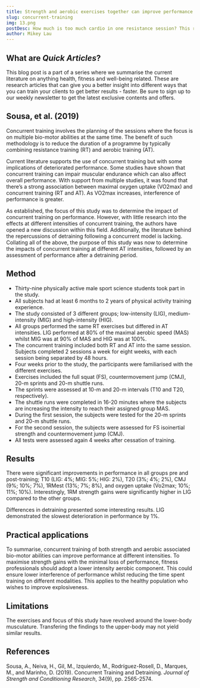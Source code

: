 ```yaml
---
title: Strength and aerobic exercises together can improve performance
slug: concurrent-training
img: 13.png
postDesc: How much is too much cardio in one resistance session? This recent paper explores the use of aerobic exercises at different intensities to improve performance. A further insight into the effects of concurrent training during a detraining period demonstrated some interesting results.
author: Mikey Lau
---
```


## What are _Quick Articles_?

This blog post is a part of a series where we summarise the current literature on anything health, fitness and well-being related. These are research articles that can give you a better insight into different ways that you can train your clients to get better results - faster. Be sure to sign up to our weekly newsletter to get the latest exclusive contents and offers.

## Sousa, et al. (2019)

Concurrent training involves the planning of the sessions where the focus is on multiple bio-motor abilities at the same time. The benefit of such methodology is to reduce the duration of a programme by typically combining resistance training (RT) and aerobic training (AT).

Current literature supports the use of concurrent training but with some implications of deteriorated performance. Some studies have shown that concurrent training can impair muscular endurance which can also affect overall performance. With support from multiple studies, it was found that there’s a strong association between maximal oxygen uptake (VO2max) and concurrent training (RT and AT). As VO2max increases, interference of performance is greater.

As established, the focus of this study was to determine the impact of concurrent training on performance. However, with little research into the effects at different intensities of concurrent training, the authors have opened a new discussion within this field. Additionally, the literature behind the repercussions of detraining following a concurrent model is lacking. Collating all of the above, the purpose of this study was now to determine the impacts of concurrent training at different AT intensities, followed by an assessment of performance after a detraining period.

## Method

- Thirty-nine physically active male sport science students took part in the study.
- All subjects had at least 6 months to 2 years of physical activity training experience.
- The study consisted of 3 different groups; low-intensity (LIG), medium-intensity (MIG) and high-intensity (HIG).
- All groups performed the same RT exercises but differed in AT intensities. LIG performed at 80% of the maximal aerobic speed (MAS) whilst MIG was at 90% of MAS and HIG was at 100%.
- The concurrent training included both RT and AT into the same session. Subjects completed 2 sessions a week for eight weeks, with each session being separated by 48 hours.
- Four weeks prior to the study, the participants were familiarised with the different exercises.
- Exercises included the full squat (FS), countermovement jump (CMJ), 20-m sprints and 20-m shuttle runs.
- The sprints were assessed at 10-m and 20-m intervals (T10 and T20, respectively).
- The shuttle runs were completed in 16-20 minutes where the subjects are increasing the intensity to reach their assigned group MAS.
- During the first session, the subjects were tested for the 20-m sprints and 20-m shuttle runs.
- For the second session, the subjects were assessed for FS isoinertial strength and countermovement jump (CMJ).
- All tests were assessed again 4 weeks after cessation of training.

## Results

There were significant improvements in performance in all groups pre and post-training; T10 (LIG: 4%; MIG: 5%; HIG: 2%), T20 (3%; 4%; 2%), CMJ (9%; 10%; 7%), 1RMest (13%; 7%; 8%), and oxygen uptake (V̇o2max; 10%; 11%; 10%). Interestingly, 1RM strength gains were significantly higher in LIG compared to the other groups.

Differences in detraining presented some interesting results. LIG demonstrated the slowest deterioration in performance by 1%.

## Practical applications

To summarise, concurrent training of both strength and aerobic associated bio-motor abilities can improve performance at different intensities. To maximise strength gains with the minimal loss of performance, fitness professionals should adopt a lower intensity aerobic component. This could ensure lower interference of performance whilst reducing the time spent training on different modalities. This applies to the healthy population who wishes to improve explosiveness.

## Limitations

The exercises and focus of this study have revolved around the lower-body musculature. Transfering the findings to the upper-body may not yield similar results.

## References

Sousa, A., Neiva, H., Gil, M., Izquierdo, M., Rodríguez-Rosell, D., Marques, M., and Marinho, D. (2019). Concurrent Training and Detraining. _Journal of Strength and Conditioning Research_, 34(9), pp. 2565-2574.
